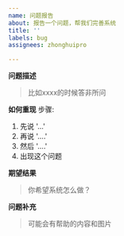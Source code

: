 ```yaml
---
name: 问题报告
about: 报告一个问题，帮我们完善系统
title: ''
labels: bug
assignees: zhonghuipro

---
```


**问题描述**
> 比如xxxx的时候答非所问

**如何重现**
步骤:
1. 先说 '...'
2. 再说 '....'
3. 然后 '....'
4. 出现这个问题

**期望结果**
> 你希望系统怎么做？

**问题补充**
> 可能会有帮助的内容和图片
